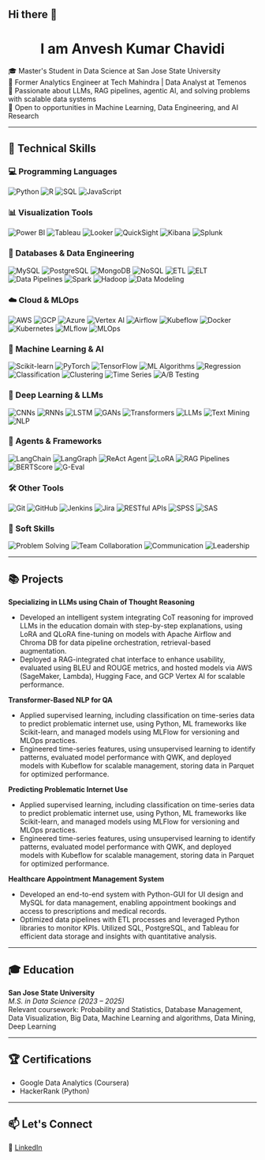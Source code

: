 ## Hi there 👋

<!--
**anveshkumar0206/anveshkumar0206** is a ✨ _special_ ✨ repository because its `README.md` (this file) appears on your GitHub profile.

Here are some ideas to get you started:

- 🔭 I’m currently working on ...
- 🌱 I’m currently learning ...
- 👯 I’m looking to collaborate on ...
- 🤔 I’m looking for help with ...
- 💬 Ask me about ...
- 📫 How to reach me: ...
- 😄 Pronouns: ...
- ⚡ Fun fact: ...
-->

<h1 align="center">I am Anvesh Kumar Chavidi</h1>

🎓 Master's Student in Data Science at San Jose State University  
💼 Former Analytics Engineer at Tech Mahindra | Data Analyst at Temenos  
🧠 Passionate about LLMs, RAG pipelines, agentic AI, and solving problems with scalable data systems  
🤝 Open to opportunities in Machine Learning, Data Engineering, and AI Research  

---

## 🚀 Technical Skills

### 💻 Programming Languages
![Python](https://img.shields.io/badge/Python-3776AB?style=for-the-badge&logo=python&logoColor=white)
![R](https://img.shields.io/badge/R-276DC3?style=for-the-badge&logo=r&logoColor=white)
![SQL](https://img.shields.io/badge/SQL-003B57?style=for-the-badge&logo=postgresql&logoColor=white)
![JavaScript](https://img.shields.io/badge/JavaScript-F7DF1E?style=for-the-badge&logo=javascript&logoColor=black)

### 📊 Visualization Tools
![Power BI](https://img.shields.io/badge/Power%20BI-F2C811?style=for-the-badge&logo=powerbi&logoColor=black)
![Tableau](https://img.shields.io/badge/Tableau-E97627?style=for-the-badge)
![Looker](https://img.shields.io/badge/Looker-4285F4?style=for-the-badge)
![QuickSight](https://img.shields.io/badge/QuickSight-FF9900?style=for-the-badge)
![Kibana](https://img.shields.io/badge/Kibana-FE4080?style=for-the-badge)
![Splunk](https://img.shields.io/badge/Splunk-000000?style=for-the-badge)

### 💾 Databases & Data Engineering
![MySQL](https://img.shields.io/badge/MySQL-00758F?style=for-the-badge)
![PostgreSQL](https://img.shields.io/badge/PostgreSQL-336791?style=for-the-badge)
![MongoDB](https://img.shields.io/badge/MongoDB-47A248?style=for-the-badge)
![NoSQL](https://img.shields.io/badge/NoSQL-43A047?style=for-the-badge)
![ETL](https://img.shields.io/badge/ETL-00ACC1?style=for-the-badge)
![ELT](https://img.shields.io/badge/ELT-00838F?style=for-the-badge)
![Data Pipelines](https://img.shields.io/badge/Data%20Pipelines-4CAF50?style=for-the-badge)
![Spark](https://img.shields.io/badge/Spark-F75C03?style=for-the-badge)
![Hadoop](https://img.shields.io/badge/Hadoop-66BB6A?style=for-the-badge)
![Data Modeling](https://img.shields.io/badge/Data%20Modeling-4DB6AC?style=for-the-badge)

### ☁️ Cloud & MLOps
![AWS](https://img.shields.io/badge/AWS-232F3E?style=for-the-badge)
![GCP](https://img.shields.io/badge/GCP-4285F4?style=for-the-badge)
![Azure](https://img.shields.io/badge/Azure-0078D4?style=for-the-badge)
![Vertex AI](https://img.shields.io/badge/Vertex%20AI-FF6F00?style=for-the-badge)
![Airflow](https://img.shields.io/badge/Airflow-017CEE?style=for-the-badge)
![Kubeflow](https://img.shields.io/badge/Kubeflow-3E50B4?style=for-the-badge)
![Docker](https://img.shields.io/badge/Docker-2496ED?style=for-the-badge)
![Kubernetes](https://img.shields.io/badge/Kubernetes-326CE5?style=for-the-badge)
![MLflow](https://img.shields.io/badge/MLflow-003366?style=for-the-badge)
![MLOps](https://img.shields.io/badge/MLOps-673AB7?style=for-the-badge)

### 🧠 Machine Learning & AI
![Scikit-learn](https://img.shields.io/badge/Scikit--learn-F7931E?style=for-the-badge)
![PyTorch](https://img.shields.io/badge/PyTorch-EE4C2C?style=for-the-badge)
![TensorFlow](https://img.shields.io/badge/TensorFlow-FF6F00?style=for-the-badge)
![ML Algorithms](https://img.shields.io/badge/ML%20Algorithms-0078D4?style=for-the-badge)
![Regression](https://img.shields.io/badge/Regression-5C2D91?style=for-the-badge)
![Classification](https://img.shields.io/badge/Classification-8E24AA?style=for-the-badge)
![Clustering](https://img.shields.io/badge/Clustering-512DA8?style=for-the-badge)
![Time Series](https://img.shields.io/badge/Time%20Series-3949AB?style=for-the-badge)
![A/B Testing](https://img.shields.io/badge/A%2FB%20Testing-F06292?style=for-the-badge)

### 🧠 Deep Learning & LLMs
![CNNs](https://img.shields.io/badge/CNNs-2196F3?style=for-the-badge)
![RNNs](https://img.shields.io/badge/RNNs-1E88E5?style=for-the-badge)
![LSTM](https://img.shields.io/badge/LSTM-1976D2?style=for-the-badge)
![GANs](https://img.shields.io/badge/GANs-FF6F00?style=for-the-badge)
![Transformers](https://img.shields.io/badge/Transformers-FFA000?style=for-the-badge)
![LLMs](https://img.shields.io/badge/LLMs-FFB300?style=for-the-badge)
![Text Mining](https://img.shields.io/badge/Text%20Mining-FF8F00?style=for-the-badge)
![NLP](https://img.shields.io/badge/NLP-FF7043?style=for-the-badge)

### 🤖 Agents & Frameworks
![LangChain](https://img.shields.io/badge/LangChain-black?style=for-the-badge)
![LangGraph](https://img.shields.io/badge/LangGraph-7B61FF?style=for-the-badge)
![ReAct Agent](https://img.shields.io/badge/ReAct%20Agent-E23237?style=for-the-badge)
![LoRA](https://img.shields.io/badge/LoRA-007ACC?style=for-the-badge)
![RAG Pipelines](https://img.shields.io/badge/RAG%20Pipelines-4E342E?style=for-the-badge)
![BERTScore](https://img.shields.io/badge/BERTScore-9C27B0?style=for-the-badge)
![G-Eval](https://img.shields.io/badge/G--Eval-3949AB?style=for-the-badge)

### 🛠️ Other Tools
![Git](https://img.shields.io/badge/Git-F05032?style=for-the-badge)
![GitHub](https://img.shields.io/badge/GitHub-181717?style=for-the-badge)
![Jenkins](https://img.shields.io/badge/Jenkins-D24939?style=for-the-badge)
![Jira](https://img.shields.io/badge/Jira-0052CC?style=for-the-badge)
![RESTful APIs](https://img.shields.io/badge/RESTful%20APIs-8D6E63?style=for-the-badge)
![SPSS](https://img.shields.io/badge/SPSS-2C2255?style=for-the-badge)
![SAS](https://img.shields.io/badge/SAS-1E90FF?style=for-the-badge)

### 💬 Soft Skills
![Problem Solving](https://img.shields.io/badge/Problem%20Solving-E91E63?style=for-the-badge)
![Team Collaboration](https://img.shields.io/badge/Team%20Collaboration-EC407A?style=for-the-badge)
![Communication](https://img.shields.io/badge/Communication-D81B60?style=for-the-badge)
![Leadership](https://img.shields.io/badge/Leadership-C2185B?style=for-the-badge)

---

## 📚 Projects

**Specializing in LLMs using Chain of Thought Reasoning**  
  - Developed an intelligent system integrating CoT reasoning for improved LLMs in the education domain with step-by-step explanations, using LoRA and QLoRA fine-tuning on models with Apache Airflow and Chroma DB for data pipeline orchestration, retrieval-based augmentation.
  - Deployed a RAG-integrated chat interface to enhance usability, evaluated using BLEU and ROUGE metrics, and hosted models via AWS (SageMaker, Lambda), Hugging Face, and GCP Vertex AI for scalable performance.

**Transformer-Based NLP for QA**  
  - Applied supervised learning, including classification on time-series data to predict problematic internet use, using Python, ML frameworks like Scikit-learn, and managed models using MLFlow for versioning and MLOps practices.
  - Engineered time-series features, using unsupervised learning to identify patterns, evaluated model performance with QWK, and deployed models with Kubeflow for scalable management, storing data in Parquet for optimized performance.

**Predicting Problematic Internet Use**  
  - Applied supervised learning, including classification on time-series data to predict problematic internet use, using Python, ML frameworks like Scikit-learn, and managed models using MLFlow for versioning and MLOps practices.
  - Engineered time-series features, using unsupervised learning to identify patterns, evaluated model performance with QWK, and deployed models with Kubeflow for scalable management, storing data in Parquet for optimized performance.

**Healthcare Appointment Management System**  
  - Developed an end-to-end system with Python-GUI for UI design and MySQL for data management, enabling appointment bookings and access to prescriptions and medical records.
  - Optimized data pipelines with ETL processes and leveraged Python libraries to monitor KPIs. Utilized SQL, PostgreSQL, and Tableau for efficient data storage and insights with quantitative analysis.

---

## 🎓 Education

**San Jose State University**  
*M.S. in Data Science (2023 – 2025)*  
Relevant coursework: Probability and Statistics, Database Management, Data Visualization, Big Data, Machine Learning and algorithms, Data Mining, Deep Learning

---

## 🏆 Certifications

- Google Data Analytics (Coursera)  
- HackerRank (Python)

---

## 📫 Let's Connect

🔗 [LinkedIn](https://www.linkedin.com/in/anvesh-kumar-chavidi-4522371b5/)
